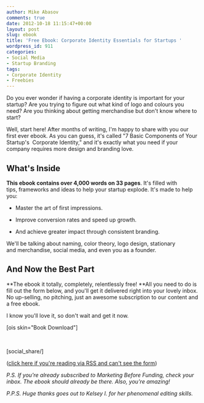 ```yaml
---
author: Mike Abasov
comments: true
date: 2012-10-18 11:15:47+00:00
layout: post
slug: ebook
title: 'Free Ebook: Corporate Identity Essentials for Startups '
wordpress_id: 911
categories:
- Social Media
- Startup Branding
tags:
- Corporate Identity
- Freebies
---
```


Do you ever wonder if having a corporate identity is important for your startup? Are you trying to figure out what kind of logo and colours you need? Are you thinking about getting merchandise but don't know where to start?

Well, start here! After months of writing, I'm happy to share with you our first ever ebook. As you can guess, it's called "7 Basic Components of Your Startup's  Corporate Identity," and it's exactly what you need if your company requires more design and branding love.




## What's Inside


**This ebook contains over 4,000 words on 33 pages**. It's filled with tips, frameworks and ideas to help your startup explode. It's made to help you:



	
  * Master the art of first impressions.

	
  * Improve conversion rates and speed up growth.

	
  * And achieve greater impact through consistent branding.


We'll be talking about naming, color theory, logo design, stationary and merchandise, social media, and even you as a founder.




## And Now the Best Part


**The ebook it totally, completely, relentlessly free! **All you need to do is fill out the form below, and you'll get it delivered right into your lovely inbox. No up-selling, no pitching, just an awesome subscription to our content and a free ebook.

I know you'll love it, so don't wait and get it now.



[ois skin="Book Download"]

  

[social_share/]



([click here if you're reading via RSS and can't see the form](/2012/10/18/ebook/))

_P.S. If you're already subscribed to Marketing Before Funding, check your inbox. The ebook should already be there. Also, you're amazing!_

_P.P.S. Huge thanks goes out to Kelsey I. for her phenomenal editing skills._

